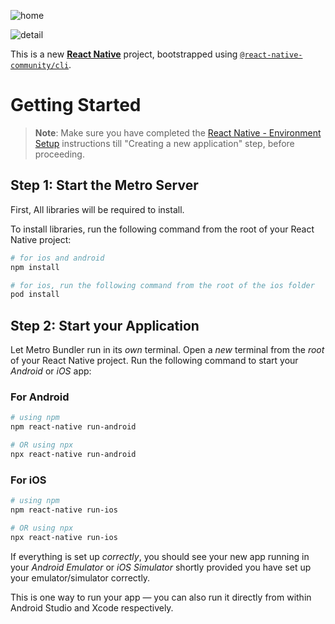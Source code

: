 
![home](https://github.com/MehdiALOMER/ReactNativeTask/assets/52455021/5ae2907c-8c6a-4ce0-855e-cddf38779f90)

![detail](https://github.com/MehdiALOMER/ReactNativeTask/assets/52455021/c9d2c8b4-6e29-42f9-90cd-6d82f3866c28)



This is a new [**React Native**](https://reactnative.dev) project, bootstrapped using [`@react-native-community/cli`](https://github.com/react-native-community/cli).

# Getting Started

>**Note**: Make sure you have completed the [React Native - Environment Setup](https://reactnative.dev/docs/environment-setup) instructions till "Creating a new application" step, before proceeding.

## Step 1: Start the Metro Server

First, All libraries will be required to install.

To install libraries, run the following command from the root of your React Native project:

```bash
# for ios and android
npm install

# for ios, run the following command from the root of the ios folder
pod install
```

## Step 2: Start your Application

Let Metro Bundler run in its _own_ terminal. Open a _new_ terminal from the _root_ of your React Native project. Run the following command to start your _Android_ or _iOS_ app:

### For Android

```bash
# using npm
npm react-native run-android

# OR using npx
npx react-native run-android
```

### For iOS

```bash
# using npm
npm react-native run-ios

# OR using npx
npx react-native run-ios
```

If everything is set up _correctly_, you should see your new app running in your _Android Emulator_ or _iOS Simulator_ shortly provided you have set up your emulator/simulator correctly.

This is one way to run your app — you can also run it directly from within Android Studio and Xcode respectively.
